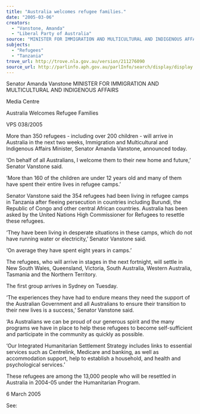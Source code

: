 ```yaml
---
title: "Australia welcomes refugee families."
date: "2005-03-06"
creators:
  - "Vanstone, Amanda"
  - "Liberal Party of Australia"
source: "MINISTER FOR IMMIGRATION AND MULTICULTURAL AND INDIGENOUS AFFAIRS"
subjects:
  - "Refugees"
  - "Tanzania"
trove_url: http://trove.nla.gov.au/version/211276090
source_url: http://parlinfo.aph.gov.au/parlInfo/search/display/display.w3p;query=Id%3A%22media/pressrel/4DEF6%22
---
```


 Senator Amanda Vanstone  MINISTER FOR IMMIGRATION AND MULTICULTURAL AND INDIGENOUS AFFAIRS

 Media Centre

 Australia Welcomes Refugee Families

 VPS 038/2005

 More than 350 refugees - including over 200 children - will arrive in Australia in the next two weeks, Immigration and Multicultural and  Indigenous Affairs Minister, Senator Amanda Vanstone, announced today. 

 ‘On behalf of all Australians, I welcome them to their new home and future,’ Senator Vanstone said.

 ‘More than 160 of the children are under 12 years old and many of them have spent their entire lives in refugee camps.’

 Senator Vanstone said the 354 refugees had been living in refugee camps in Tanzania after fleeing persecution in countries including Burundi, the  Republic of Congo and other central African countries. Australia has been asked by the United Nations High Commissioner for Refugees to resettle  these refugees.

 ‘They have been living in desperate situations in these camps, which do not have running water or electricity,’ Senator Vanstone said.

 ‘On average they have spent eight years in camps.’

 The refugees, who will arrive in stages in the next fortnight, will settle in New South Wales, Queensland, Victoria, South Australia, Western  Australia, Tasmania and the Northern Territory.

 The first group arrives in Sydney on Tuesday. 

 ‘The experiences they have had to endure means they need the support of the Australian Government and all Australians to ensure their transition  to their new lives is a success,’ Senator Vanstone said.

 ‘As Australians we can be proud of our generous spirit and the many programs we have in place to help these refugees to become self-sufficient  and participate in the community as quickly as possible.

 ‘Our Integrated Humanitarian Settlement Strategy includes links to essential services such as Centrelink, Medicare and banking, as well as  accommodation support, help to establish a household, and health and psychological services.’

 These refugees are among the 13,000 people who will be resettled in Australia in 2004-05 under the Humanitarian Program.

 6 March 2005

 See:

